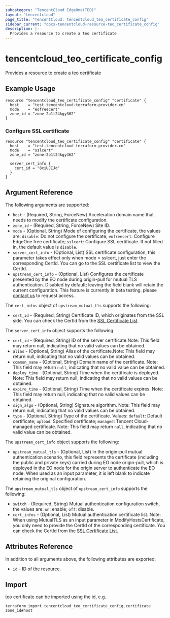 ```yaml
---
subcategory: "TencentCloud EdgeOne(TEO)"
layout: "tencentcloud"
page_title: "TencentCloud: tencentcloud_teo_certificate_config"
sidebar_current: "docs-tencentcloud-resource-teo_certificate_config"
description: |-
  Provides a resource to create a teo certificate
---
```


# tencentcloud_teo_certificate_config

Provides a resource to create a teo certificate

## Example Usage

```hcl
resource "tencentcloud_teo_certificate_config" "certificate" {
  host    = "test.tencentcloud-terraform-provider.cn"
  mode    = "eofreecert"
  zone_id = "zone-2o1t24kgy362"
}
```

### Configure SSL certificate

```hcl
resource "tencentcloud_teo_certificate_config" "certificate" {
  host    = "test.tencentcloud-terraform-provider.cn"
  mode    = "sslcert"
  zone_id = "zone-2o1t24kgy362"

  server_cert_info {
    cert_id = "8xiUJIJd"
  }
}
```

## Argument Reference

The following arguments are supported:

* `host` - (Required, String, ForceNew) Acceleration domain name that needs to modify the certificate configuration.
* `zone_id` - (Required, String, ForceNew) Site ID.
* `mode` - (Optional, String) Mode of configuring the certificate, the values are: `disable`: Do not configure the certificate; `eofreecert`: Configure EdgeOne free certificate; `sslcert`: Configure SSL certificate. If not filled in, the default value is `disable`.
* `server_cert_info` - (Optional, List) SSL certificate configuration, this parameter takes effect only when mode = sslcert, just enter the corresponding CertId. You can go to the SSL certificate list to view the CertId.
* `upstream_cert_info` - (Optional, List) Configures the certificate presented by the EO node during origin-pull for mutual TLS authentication. Disabled by default; leaving the field blank will retain the current configuration. This feature is currently in beta testing. please [contact us](https://cloud.tencent.com/online-service) to request access.

The `cert_infos` object of `upstream_mutual_tls` supports the following:

* `cert_id` - (Required, String) Certificate ID, which originates from the SSL side. You can check the CertId from the [SSL Certificate List](https://console.cloud.tencent.com/ssl).

The `server_cert_info` object supports the following:

* `cert_id` - (Required, String) ID of the server certificate.Note: This field may return null, indicating that no valid values can be obtained.
* `alias` - (Optional, String) Alias of the certificate.Note: This field may return null, indicating that no valid values can be obtained.
* `common_name` - (Optional, String) Domain name of the certificate. Note: This field may return `null`, indicating that no valid value can be obtained.
* `deploy_time` - (Optional, String) Time when the certificate is deployed. Note: This field may return null, indicating that no valid values can be obtained.
* `expire_time` - (Optional, String) Time when the certificate expires. Note: This field may return null, indicating that no valid values can be obtained.
* `sign_algo` - (Optional, String) Signature algorithm. Note: This field may return null, indicating that no valid values can be obtained.
* `type` - (Optional, String) Type of the certificate. Values: `default`: Default certificate; `upload`: Specified certificate; `managed`: Tencent Cloud-managed certificate. Note: This field may return `null`, indicating that no valid value can be obtained.

The `upstream_cert_info` object supports the following:

* `upstream_mutual_tls` - (Optional, List) In the origin-pull mutual authentication scenario, this field represents the certificate (including the public and private keys) carried during EO node origin-pull, which is deployed in the EO node for the origin server to authenticate the EO node. When used as an input parameter, it is left blank to indicate retaining the original configuration.

The `upstream_mutual_tls` object of `upstream_cert_info` supports the following:

* `switch` - (Required, String) Mutual authentication configuration switch, the values are: `on`: enable; `off`: disable.
* `cert_infos` - (Optional, List) Mutual authentication certificate list.
Note: When using MutualTLS as an input parameter in ModifyHostsCertificate, you only need to provide the CertId of the corresponding certificate. You can check the CertId from the [SSL Certificate List](https://console.cloud.tencent.com/ssl).

## Attributes Reference

In addition to all arguments above, the following attributes are exported:

* `id` - ID of the resource.




## Import

teo certificate can be imported using the id, e.g.

```
terraform import tencentcloud_teo_certificate_config.certificate zone_id#host
```

